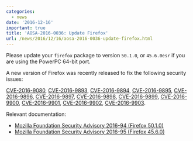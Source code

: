 ```yaml
---
categories:
  - news
date: '2016-12-16'
important: true
title: 'AOSA-2016-0036: Update Firefox'
url: /news/2016/12/16/aosa-2016-0036-update-firefox.html
---
```



Please update your `firefox` package to version `50.1.0`, or `45.6.0esr` if you are using the PowerPC 64-bit port.

A new version of Firefox was recently released to fix the following security issues:

[CVE-2016-9080](http://www.cve.mitre.org/cgi-bin/cvename.cgi?name=CVE-2016-9080), [CVE-2016-9893](http://www.cve.mitre.org/cgi-bin/cvename.cgi?name=CVE-2016-9893), [CVE-2016-9894](http://www.cve.mitre.org/cgi-bin/cvename.cgi?name=CVE-2016-9894), [CVE-2016-9895](http://www.cve.mitre.org/cgi-bin/cvename.cgi?name=CVE-2016-9895), [CVE-2016-9896](http://www.cve.mitre.org/cgi-bin/cvename.cgi?name=CVE-2016-9896), [CVE-2016-9897](http://www.cve.mitre.org/cgi-bin/cvename.cgi?name=CVE-2016-9897), [CVE-2016-9898](http://www.cve.mitre.org/cgi-bin/cvename.cgi?name=CVE-2016-9898), [CVE-2016-9899](http://www.cve.mitre.org/cgi-bin/cvename.cgi?name=CVE-2016-9899), [CVE-2016-9900](http://www.cve.mitre.org/cgi-bin/cvename.cgi?name=CVE-2016-9900), [CVE-2016-9901](http://www.cve.mitre.org/cgi-bin/cvename.cgi?name=CVE-2016-9901), [CVE-2016-9902](http://www.cve.mitre.org/cgi-bin/cvename.cgi?name=CVE-2016-9902), [CVE-2016-9903](http://www.cve.mitre.org/cgi-bin/cvename.cgi?name=CVE-2016-9903).

Relevant documentation:

- [Mozilla Foundation Security Advisory 2016-94 (Firefox 50.1.0)](https://www.mozilla.org/en-US/security/advisories/mfsa2016-94/)
- [Mozilla Foundation Security Advisory 2016-95 (Firefox 45.6.0)](https://www.mozilla.org/en-US/security/advisories/mfsa2016-95/)